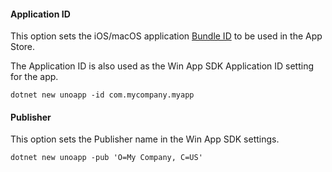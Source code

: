 #### Application ID

This option sets the iOS/macOS application [Bundle ID](https://developer.apple.com/documentation/appstoreconnectapi/bundle_ids) to be used in the App Store.  

The Application ID is also used as the Win App SDK
Application ID setting for the app.

```dotnetcli
dotnet new unoapp -id com.mycompany.myapp
```

#### Publisher

This option sets the Publisher name in the Win App SDK settings.

```dotnetcli
dotnet new unoapp -pub 'O=My Company, C=US'
```
